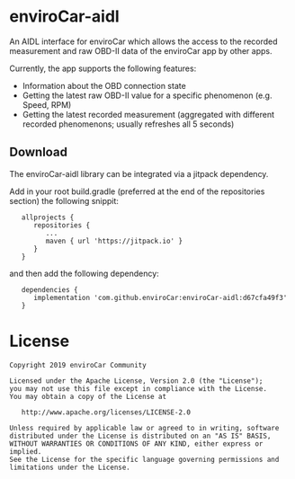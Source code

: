 # enviroCar-aidl
An AIDL interface for enviroCar which allows the access to the recorded measurement and raw OBD-II data of the enviroCar app by other apps.

Currently, the app supports the following features:

* Information about the OBD connection state
* Getting the latest raw OBD-II value for a specific phenomenon (e.g. Speed, RPM)
* Getting the latest recorded measurement (aggregated with different recorded phenomenons; usually refreshes all 5 seconds)



## Download
The enviroCar-aidl library can be integrated via a jitpack dependency. 

Add in your root build.gradle (preferred at the end of the repositories section) the following snippit:

```
   allprojects {
      repositories {
         ...
         maven { url 'https://jitpack.io' }
      }  
   }
```

and then add the following dependency:

```
   dependencies {
      implementation 'com.github.enviroCar:enviroCar-aidl:d67cfa49f3'
   }
```


License
=======

    Copyright 2019 enviroCar Community

    Licensed under the Apache License, Version 2.0 (the "License");
    you may not use this file except in compliance with the License.
    You may obtain a copy of the License at

       http://www.apache.org/licenses/LICENSE-2.0

    Unless required by applicable law or agreed to in writing, software
    distributed under the License is distributed on an "AS IS" BASIS,
    WITHOUT WARRANTIES OR CONDITIONS OF ANY KIND, either express or implied.
    See the License for the specific language governing permissions and
    limitations under the License.
